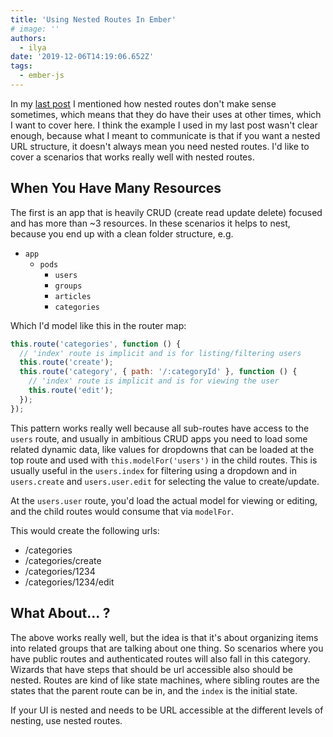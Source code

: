 ```yaml
---
title: 'Using Nested Routes In Ember'
# image: ''
authors:
  - ilya
date: '2019-12-06T14:19:06.652Z'
tags:
  - ember-js
---
```

In my [last post](https://ilyaradchenko.com/ember's-nested-routes-and-urls-explored) I mentioned how nested routes don't make sense sometimes, which means that they do have their uses at other times, which I want to cover here. I think the example I used in my last post wasn't clear enough, because what I meant to communicate is that if you want a nested URL structure, it doesn't always mean you need nested routes. I'd like to cover a scenarios that works really well with nested routes.

## When You Have Many Resources

The first is an app that is heavily CRUD (create read update delete) focused and has more than ~3 resources. In these scenarios it helps to nest, because you end up with a clean folder structure, e.g.

- `app`
  - `pods`
    - `users`
    - `groups`
    - `articles`
    - `categories`

Which I'd model like this in the router map:

```js
this.route('categories', function () {
  // 'index' route is implicit and is for listing/filtering users
  this.route('create');
  this.route('category', { path: '/:categoryId' }, function () {
    // 'index' route is implicit and is for viewing the user
    this.route('edit');
  });
});
```

This pattern works really well because all sub-routes have access to the `users` route, and usually in ambitious CRUD apps you need to load some related dynamic data, like values for dropdowns that can be loaded at the top route and used with `this.modelFor('users')` in the child routes. This is usually useful in the `users.index` for filtering using a dropdown and in `users.create` and `users.user.edit` for selecting the value to create/update.

At the `users.user` route, you'd load the actual model for viewing or editing, and the child routes would consume that via `modelFor`.

This would create the following urls:

- /categories
- /categories/create
- /categories/1234
- /categories/1234/edit

## What About... ?

The above works really well, but the idea is that it's about organizing items into related groups that are talking about one thing. So scenarios where you have public routes and authenticated routes will also fall in this category. Wizards that have steps that should be url accessible also should be nested. Routes are kind of like state machines, where sibling routes are the states that the parent route can be in, and the `index` is the initial state.

If your UI is nested and needs to be URL accessible at the different levels of nesting, use nested routes.





